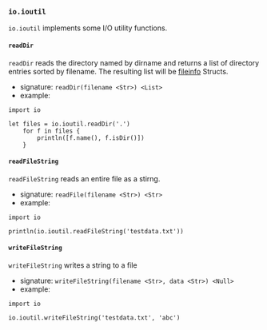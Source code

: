 
### `io.ioutil`

`io.ioutil` implements some I/O utility functions.

#### `readDir`

`readDir` reads the directory named by dirname and returns a
list of directory entries sorted by filename. The resulting
list will be [fileinfo](#TODO) Structs.

* signature: `readDir(filename <Str>) <List>`
* example:

```
import io

let files = io.ioutil.readDir('.')
    for f in files {
        println([f.name(), f.isDir()])
    }
```
#### `readFileString`

`readFileString` reads an entire file as a stirng.

* signature: `readFile(filename <Str>) <Str>`
* example:

```
import io

println(io.ioutil.readFileString('testdata.txt'))
```
#### `writeFileString`

`writeFileString` writes a string to a file

* signature: `writeFileString(filename <Str>, data <Str>) <Null>`
* example:

```
import io

io.ioutil.writeFileString('testdata.txt', 'abc')
```
